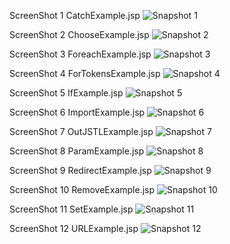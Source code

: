 ScreenShot 1 CatchExample.jsp
![Snapshot 1](https://cloud.githubusercontent.com/assets/16940840/14147180/1014a28e-f6b8-11e5-8140-d684e564158d.png)

ScreenShot 2 ChooseExample.jsp
![Snapshot 2](https://cloud.githubusercontent.com/assets/16940840/14147238/360139e4-f6b8-11e5-8094-b1c26a5a2cb1.png)

ScreenShot 3 ForeachExample.jsp
![Snapshot 3](https://cloud.githubusercontent.com/assets/16940840/14147268/5d1c51ee-f6b8-11e5-92aa-f29123888c0e.png)

ScreenShot 4 ForTokensExample.jsp
![Snapshot 4](https://cloud.githubusercontent.com/assets/16940840/14147322/93613fa8-f6b8-11e5-9728-407a7c6702ca.png)

ScreenShot 5 IfExample.jsp
![Snapshot 5](https://cloud.githubusercontent.com/assets/16940840/14147469/52dcbe48-f6b9-11e5-8932-2d13fdd15b46.png)

ScreenShot 6 ImportExample.jsp
![Snapshot 6](https://cloud.githubusercontent.com/assets/16940840/14147542/96473c80-f6b9-11e5-86a4-a7755a8c0aa6.png)

ScreenShot 7 OutJSTLExample.jsp
![Snapshot 7](https://cloud.githubusercontent.com/assets/16940840/14147597/c5b41fb0-f6b9-11e5-93a9-3a7abf083b06.png)

ScreenShot 8 ParamExample.jsp
![Snapshot 8](https://cloud.githubusercontent.com/assets/16940840/14147635/f241f7d2-f6b9-11e5-8eb3-42a56980a920.png)

ScreenShot 9 RedirectExample.jsp
![Snapshot 9](https://cloud.githubusercontent.com/assets/16940840/14147710/39faf844-f6ba-11e5-8ef2-1e8c9b69e67e.png)

ScreenShot 10 RemoveExample.jsp
![Snapshot 10](https://cloud.githubusercontent.com/assets/16940840/14147799/8919275c-f6ba-11e5-8763-9b9c06b12d73.png)

ScreenShot 11 SetExample.jsp
![Snapshot 11](https://cloud.githubusercontent.com/assets/16940840/14147833/af2b30d4-f6ba-11e5-989e-5a13f80b9788.png)

ScreenShot 12 URLExample.jsp
![Snapshot 12](https://cloud.githubusercontent.com/assets/16940840/14147868/d3cbf0e0-f6ba-11e5-8479-ced74b61854c.png)